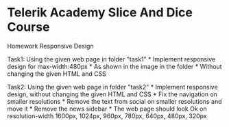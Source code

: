 Telerik Academy
Slice And Dice Course
=============================

Homework Responsive Design

Task1: Using the given web page in folder "task1"
          * Implement responsive design for max-width:480px
          * As shown in the image in the folder
          * Without changing the given HTML and CSS

Task2: Using the given web page in folder "task2"
          * Implement responsive design, without changing the given HTML and CSS
          * Fix the navigation on smaller resolutions
          * Remove the text from social on smaller resolutions and move it
          * Remove the news sidebar
          * The web page should look Ok on resolution-width 1600px, 1024px, 960px, 780px, 640px, 480px, 320px
